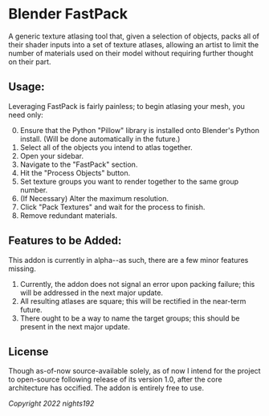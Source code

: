 # Blender FastPack
A generic texture atlasing tool that, given a selection of objects, packs all of their shader inputs into a set of texture atlases, allowing an artist to limit the number of materials used on their model without requiring further thought on their part.

## Usage:
Leveraging FastPack is fairly painless; to begin atlasing your mesh, you need only:

0. Ensure that the Python "Pillow" library is installed onto Blender's Python install. (Will be done automatically in the future.)
1. Select all of the objects you intend to atlas together.
2. Open your sidebar.
3. Navigate to the "FastPack" section.
4. Hit the "Process Objects" button.
5. Set texture groups you want to render together to the same group number.
6. (If Necessary) Alter the maximum resolution.
7. Click "Pack Textures" and wait for the process to finish.
8. Remove redundant materials.

## Features to be Added:
This addon is currently in alpha--as such, there are a few minor features missing.

1. Currently, the addon does not signal an error upon packing failure; this will be addressed in the next major update.
2. All resulting atlases are square; this will be rectified in the near-term future.
3. There ought to be a way to name the target groups; this should be present in the next major update.

## License
Though as-of-now source-available solely, as of now I intend for the project to open-source following release of its version 1.0, after the core architecture has occified. The addon is entirely free to use.



*Copyright 2022 nights192*